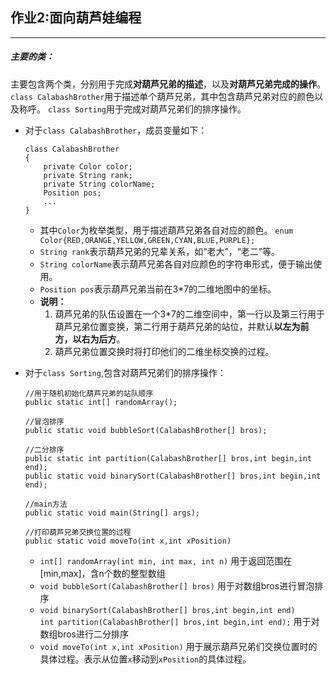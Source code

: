## 作业2:面向葫芦娃编程
***
##### 主要的类：
主要包含两个类，分别用于完成**对葫芦兄弟的描述**，以及**对葫芦兄弟完成的操作**。
`class CalabashBrother`用于描述单个葫芦兄弟，其中包含葫芦兄弟对应的颜色以及称呼。
`class Sorting`用于完成对葫芦兄弟们的排序操作。

+ 对于`class CalabashBrother`，成员变量如下：
    ```
    class CalabashBrother
    {
        private Color color;
        private String rank;
        private String colorName;
        Position pos;
        ...
    }
    ```
  + 其中`Color`为枚举类型，用于描述葫芦兄弟各自对应的颜色。
    `enum Color{RED,ORANGE,YELLOW,GREEN,CYAN,BLUE,PURPLE};`
  + `String rank`表示葫芦兄弟的兄辈关系，如“老大”，“老二”等。
  + `String colorName`表示葫芦兄弟各自对应颜色的字符串形式，便于输出使用。
  + `Position pos`表示葫芦兄弟当前在3*7的二维地图中的坐标。
  + **说明：**
    1.  葫芦兄弟的队伍设置在一个3*7的二维空间中，第一行以及第三行用于葫芦兄弟位置变换，第二行用于葫芦兄弟的站位，并默认**以左为前方，以右为后方**。
    2.  葫芦兄弟位置交换时将打印他们的二维坐标交换的过程。


+ 对于`class Sorting`,包含对葫芦兄弟们的排序操作：
  ```
  //用于随机初始化葫芦兄弟的站队顺序
  public static int[] randomArray();  

  //冒泡排序    
  public static void bubbleSort(CalabashBrother[] bros);

  //二分排序
  public static int partition(CalabashBrother[] bros,int begin,int end);
  public static void binarySort(CalabashBrother[] bros,int begin,int end);

  //main方法
  public static void main(String[] args);

  //打印葫芦兄弟交换位置的过程
  public static void moveTo(int x,int xPosition)
   ```
  + `int[] randomArray(int min, int max, int n)`    用于返回范围在[min,max]，含n个数的整型数组
  + `void bubbleSort(CalabashBrother[] bros)`   用于对数组bros进行冒泡排序
  + `void binarySort(CalabashBrother[] bros,int begin,int end)`</br>`int partition(CalabashBrother[] bros,int begin,int end);`  用于对数组bros进行二分排序
  + `void moveTo(int x,int xPosition)` 用于展示葫芦兄弟们交换位置时的具体过程。表示从位置`x`移动到`xPosition`的具体过程。
